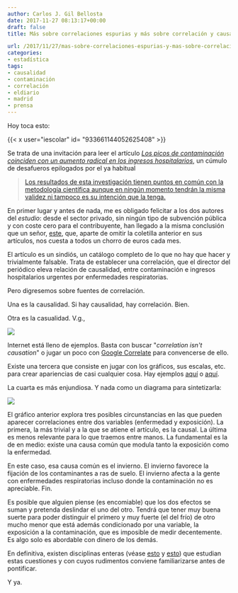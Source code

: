 ```yaml
---
author: Carlos J. Gil Bellosta
date: 2017-11-27 08:13:17+00:00
draft: false
title: Más sobre correlaciones espurias y más sobre correlación y causalidad

url: /2017/11/27/mas-sobre-correlaciones-espurias-y-mas-sobre-correlacion-y-causalidad/
categories:
- estadística
tags:
- causalidad
- contaminación
- correlación
- eldiario
- madrid
- prensa
---
```


Hoy toca esto:

{{< x user="iescolar" id= "933661144052625408" >}}

Se trata de una invitación para leer el artículo [_Los picos de contaminación coinciden con un aumento radical en los ingresos hospitalarios_](http://www.eldiario.es/madrid/alta-contaminacion-afecta-pulmones-Madrid_0_473502958.html), un cúmulo de desafueros epilogados por el ya habitual

>[Los resultados de esta investigación tienen puntos en común con la metodología científica aunque en ningún momento tendrán la misma validez ni tampoco es su intención que la tenga.](https://www.datanalytics.com/2016/02/05/los-resultados-de-esta-investigacion-tienen-puntos-en-comun-con-la-metodologia-cientifica-aunque-en-ningun-momento-tendran-la-misma-validez-ni-tampoco-es-su-intencion-que-la-tenga/)

En primer lugar y antes de nada, me es obligado felicitar a los dos autores del _estudio_: desde el sector privado, sin ningún tipo de subvención pública y con coste cero para el contribuyente, han llegado a la misma conclusión que un señor, [este](https://www.datanalytics.com/2017/10/03/vivir-del-ruido/), que, aparte de omitir la coletilla anterior en sus artículos, nos cuesta a todos un chorro de euros cada mes.

El artículo es un sindiós, un catálogo completo de lo que no hay que hacer y trivialmente falsable. Trata de establecer una correlación, que el director del periódico eleva relación de causalidad, entre contaminación e ingresos hospitalarios urgentes por enfermedades respiratorias.

Pero digresemos sobre fuentes de correlación.

Una es la causalidad. Si hay causalidad, hay correlación. Bien.

Otra es la casualidad. V.g.,

![](/wp-uploads/2017/11/correlation_causality_mountains.png#center)

Internet está lleno de ejemplos. Basta con buscar "_correlation isn't causation_" o jugar un poco con [Google Correlate](https://www.google.com/trends/correlate) para convencerse de ello.

Existe una tercera que consiste en jugar con los gráficos, sus escalas, etc. para crear apariencias de casi cualquier cosa. Hay ejemplos [aquí](https://www.datanalytics.com/2011/05/31/graficaca-en-el-ft/) o [aquí](https://www.datanalytics.com/2011/01/31/un-grafico-enganabobos/).

La cuarta es más enjundiosa. Y nada como un diagrama para sintetizarla:

![](/wp-uploads/2017/11/correlation_causation_common_cause.jpg)


El gráfico anterior explora tres posibles circunstancias en las que pueden aparecer correlaciones entre dos variables (enfermedad y exposición). La primera, la más trivial y a la que se atiene el artículo, es la causal. La última es menos relevante para lo que traemos entre manos. La fundamental es la de en medio: existe una causa común que modula tanto la exposición como la enfermedad.

En este caso, esa causa común es el invierno. El invierno favorece la fijación de los contaminantes a ras de suelo. El invierno afecta a la gente con enfermedades respiratorias incluso donde la contaminación no es apreciable. Fin.

Es posible que alguien piense (es encomiable) que los dos efectos se suman y pretenda deslindar el uno del otro. Tendrá que tener muy buena suerte para poder distinguir el primero y muy fuerte (el del frío) de otro mucho menor que está además condicionado por una variable, la exposición a la contaminación, que es imposible de medir decentemente. Es algo solo es abordable con dinero de los demás.

En definitiva, existen disciplinas enteras (véase [esto](https://www.datanalytics.com/2016/10/31/modelos-graficos-probabilisticos-en-coursera/) y [esto](https://www.datanalytics.com/2014/06/24/causalidad-a-la-pearl-y-el-operador-do/)) que estudian estas cuestiones y con cuyos rudimentos conviene familiarizarse antes de pontificar.

Y ya.